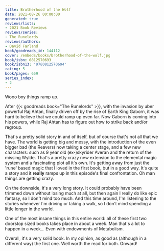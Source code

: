 ```yaml
---
title: Brotherhood of the Wolf
date: 2021-08-26 00:00:00
generated: true
reviews/lists:
- 2021 Book Reviews
reviews/series:
- The Runelords
reviews/authors:
- David Farland
book/goodreads_id: 144112
cover: /embeds/books/brotherhood-of-the-wolf.jpg
book/isbn: 0812570693
book/isbn13: '9780812570694'
rating: 5
book/pages: 659
series_index:
- 2
---
```

Wooo boy things ramp up.  

After {{< goodreads book="The Runelords" >}}, with the invasion by uber powerful Raj Ahtan, finally driven off by the rise of Earth King Gaborn, it was hard to believe that we could ramp up even far. Now Gaborn is coming into his powers, while Raj Ahtan has to figure out how to strike back and/or regroup.  

<!--more-->

That's a pretty solid story in and of itself, but of course that's not all that we have. The world is getting big and messy, with the introduction of the even bigger bad (the Reavers) now taking a center stage, and a few new characters: such as 9 year old (ex-)skyrider Averan and the return of the missing Wylde. That's a pretty crazy new extension to the elemental magic system and a fascinating plot all it's own. It's getting away from just the 'rune' based magic that I loved in the first book, but in a good way. It's quite a story and it **really** ramps up in this episode's final confrontation. Oh man things are getting crazy.  

On the downside, it's a very long story. It could probably have been trimmed down without losing much at all, but then again I really do like epic fantasy, so I don't mind too much. And this time around, I'm listening to the stories whenever I'm driving or taking a walk, so I don't mind spending a little longer in the world.  

One of the most insane things in this entire world: all of these first two doorstop sized books takes place in about a week. Man that's a lot to happen in a week... Even with endowments of Metabolism.  

Overall, it's a very solid book. In my opinion, as good as (although in a different way) the first one. Well worth the read for both. Onward!